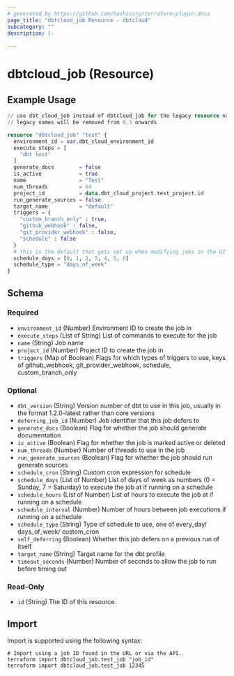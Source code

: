 ```yaml
---
# generated by https://github.com/hashicorp/terraform-plugin-docs
page_title: "dbtcloud_job Resource - dbtcloud"
subcategory: ""
description: |-
  
---
```


# dbtcloud_job (Resource)



## Example Usage

```terraform
// use dbt_cloud_job instead of dbtcloud_job for the legacy resource names
// legacy names will be removed from 0.3 onwards

resource "dbtcloud_job" "test" {
  environment_id = var.dbt_cloud_environment_id
  execute_steps = [
    "dbt test"
  ]
  generate_docs        = false
  is_active            = true
  name                 = "Test"
  num_threads          = 64
  project_id           = data.dbt_cloud_project.test_project.id
  run_generate_sources = false
  target_name          = "default"
  triggers = {
    "custom_branch_only" : true,
    "github_webhook" : false,
    "git_provider_webhook" : false,
    "schedule" : false
  }
  # this is the default that gets set up when modifying jobs in the UI
  schedule_days = [0, 1, 2, 3, 4, 5, 6]
  schedule_type = "days_of_week"
}
```

<!-- schema generated by tfplugindocs -->
## Schema

### Required

- `environment_id` (Number) Environment ID to create the job in
- `execute_steps` (List of String) List of commands to execute for the job
- `name` (String) Job name
- `project_id` (Number) Project ID to create the job in
- `triggers` (Map of Boolean) Flags for which types of triggers to use, keys of github_webhook, git_provider_webhook, schedule, custom_branch_only

### Optional

- `dbt_version` (String) Version number of dbt to use in this job, usually in the format 1.2.0-latest rather than core versions
- `deferring_job_id` (Number) Job identifier that this job defers to
- `generate_docs` (Boolean) Flag for whether the job should generate documentation
- `is_active` (Boolean) Flag for whether the job is marked active or deleted
- `num_threads` (Number) Number of threads to use in the job
- `run_generate_sources` (Boolean) Flag for whether the job should run generate sources
- `schedule_cron` (String) Custom cron expression for schedule
- `schedule_days` (List of Number) List of days of week as numbers (0 = Sunday, 7 = Saturday) to execute the job at if running on a schedule
- `schedule_hours` (List of Number) List of hours to execute the job at if running on a schedule
- `schedule_interval` (Number) Number of hours between job executions if running on a schedule
- `schedule_type` (String) Type of schedule to use, one of every_day/ days_of_week/ custom_cron
- `self_deferring` (Boolean) Whether this job defers on a previous run of itself
- `target_name` (String) Target name for the dbt profile
- `timeout_seconds` (Number) Number of seconds to allow the job to run before timing out

### Read-Only

- `id` (String) The ID of this resource.

## Import

Import is supported using the following syntax:

```shell
# Import using a job ID found in the URL or via the API.
terraform import dbtcloud_job.test_job "job_id"
terraform import dbtcloud_job.test_job 12345
```
